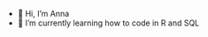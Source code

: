 - 👋 Hi, I’m Anna
- 🌱 I’m currently learning how to code in R and SQL


<!---
Anna-Roman/Anna-Roman is a ✨ special ✨ repository because its `README.md` (this file) appears on your GitHub profile.
You can click the Preview link to take a look at your changes.
--->
